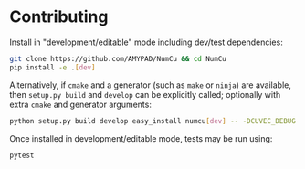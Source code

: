 # Contributing

Install in "development/editable" mode including dev/test dependencies:

```sh
git clone https://github.com/AMYPAD/NumCu && cd NumCu
pip install -e .[dev]
```

Alternatively, if `cmake` and a generator (such as `make` or `ninja`) are
available, then `setup.py build` and `develop` can be explicitly called;
optionally with extra `cmake` and generator arguments:

```sh
python setup.py build develop easy_install numcu[dev] -- -DCUVEC_DEBUG:BOOL=ON -- -j8
```

Once installed in development/editable mode, tests may be run using:

```sh
pytest
```
